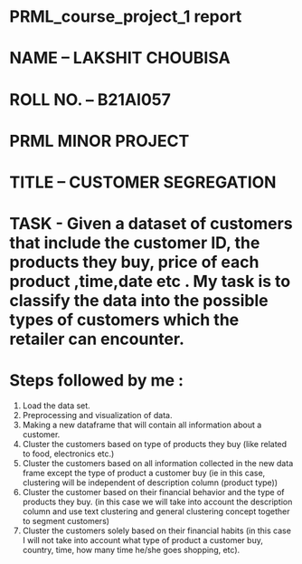# PRML_course_project_1 report 
# NAME – LAKSHIT CHOUBISA
# ROLL NO. – B21AI057
# PRML MINOR PROJECT
# TITLE – CUSTOMER SEGREGATION

# TASK - Given a dataset of customers that include the customer ID, the products they buy, price of each product ,time,date etc . My task is to classify the data into the possible types of customers which the retailer can encounter.

# Steps followed by me :
1) Load the data set.
2) Preprocessing and visualization of data.
3) Making a new dataframe that will contain all information about a customer.
4) Cluster the customers based on type of products they buy (like related to food,
   electronics etc.)
5) Cluster the customers based on all information collected in the new data frame
   except the type of product a customer buy (ie in this case, clustering will be
   independent of description column (product type))
6) Cluster the customer based on their financial behavior and the type of products
   they buy. (in this case we will take into account the description column and use
   text clustering and general clustering concept together to segment customers)
7) Cluster the customers solely based on their financial habits (in this case I will not
   take into account what type of product a customer buy, country, time, how many
   time he/she goes shopping, etc).
